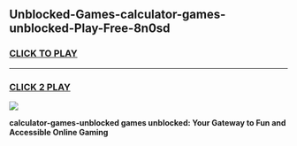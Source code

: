 
## Unblocked-Games-calculator-games-unblocked-Play-Free-8n0sd
<h3>
<a href="https://premium76.site?title=calculator-games-unblocked&ref=23A">CLICK TO PLAY</a></h3>
<hr>

<h3>
<a href="https://premium76.site?title=calculator-games-unblocked&ref=23A">CLICK 2 PLAY</a>
  
</h3>

<a href="https://premium76.site?title=calculator-games-unblocked&ref=23A"><img src="https://clearcache.store/games.png"></a>


**calculator-games-unblocked games unblocked: Your Gateway to Fun and Accessible Online Gaming**
